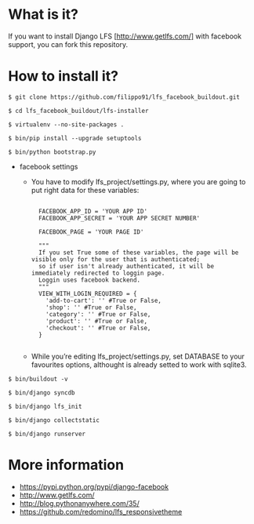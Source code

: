 What is it?
===========

If you want to install Django LFS [http://www.getlfs.com/] with facebook support, you can fork this repository.

How to install it?
==============
```
$ git clone https://github.com/filippo91/lfs_facebook_buildout.git

$ cd lfs_facebook_buildout/lfs-installer

$ virtualenv --no-site-packages .

$ bin/pip install --upgrade setuptools

$ bin/python bootstrap.py
```

* facebook settings

  * You have to modify lfs_project/settings.py, where you are going to put right data for these variables:

    ```

      FACEBOOK_APP_ID = 'YOUR APP ID'
      FACEBOOK_APP_SECRET = 'YOUR APP SECRET NUMBER'

      FACEBOOK_PAGE = 'YOUR PAGE ID'

      """
      If you set True some of these variables, the page will be visible only for the user that is authenticated; 
      so if user isn't already authenticated, it will be immediately redirected to loggin page. 
      Loggin uses facebook backend.
      """
      VIEW_WITH_LOGIN_REQUIRED = {
        'add-to-cart': '' #True or False,
        'shop': '' #True or False,
        'category': '' #True or False,
        'product': '' #True or False,
        'checkout': '' #True or False,
      }
      
    ```

  * While you’re editing lfs_project/settings.py, set DATABASE to your favourites options, althought is already setted to work with sqlite3.

```
$ bin/buildout -v

$ bin/django syncdb

$ bin/django lfs_init

$ bin/django collectstatic

$ bin/django runserver
```
More information
==============

* https://pypi.python.org/pypi/django-facebook
* http://www.getlfs.com/
* http://blog.pythonanywhere.com/35/
* https://github.com/redomino/lfs_responsivetheme

